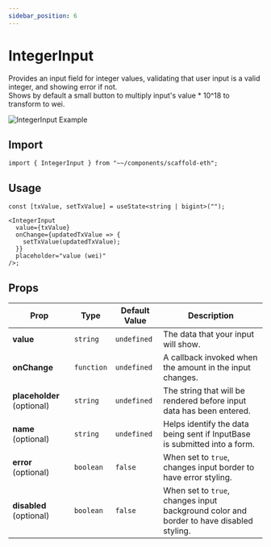 ```yaml
---
sidebar_position: 6
---
```


# IntegerInput

Provides an input field for integer values, validating that user input is a valid integer, and showing error if not.  
Shows by default a small button to multiply input's value \* 10^18 to transform to wei.

![IntegerInput Example](/img/integerInput.png)

## Import

```tsx
import { IntegerInput } from "~~/components/scaffold-eth";
```

## Usage

```tsx
const [txValue, setTxValue] = useState<string | bigint>("");

<IntegerInput
  value={txValue}
  onChange={updatedTxValue => {
    setTxValue(updatedTxValue);
  }}
  placeholder="value (wei)"
/>;
```

## Props

| Prop                       | Type       | Default Value | Description                                                                            |
| -------------------------- | ---------- | ------------- | -------------------------------------------------------------------------------------- |
| **value**                  | `string`   | `undefined`   | The data that your input will show.                                                    |
| **onChange**               | `function` | `undefined`   | A callback invoked when the amount in the input changes.                               |
| **placeholder** (optional) | `string`   | `undefined`   | The string that will be rendered before input data has been entered.                   |
| **name** (optional)        | `string`   | `undefined`   | Helps identify the data being sent if InputBase is submitted into a form.              |
| **error** (optional)       | `boolean`  | `false`       | When set to `true`, changes input border to have error styling.                         |
| **disabled** (optional)    | `boolean`  | `false`       | When set to `true`, changes input background color and border to have disabled styling. |
